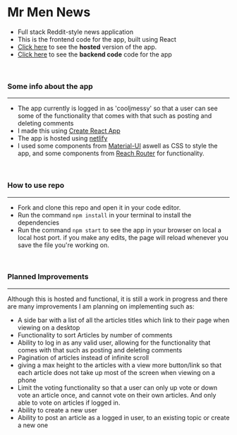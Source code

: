 # Mr Men News

- Full stack Reddit-style news application 
- This is the frontend code for the app, built using React
- [Click here](https://mr-men-news.netlify.app/) to see the **hosted** version of the app.
- [Click here](https://github.com/bellaroyle/Mr-Men-News-Backend) to see the **backend code** code for the app

<br>

### Some info about the app 
---
- The app currently is logged in as 'cooljmessy' so that a user can see some of the functionality that comes with that such as posting and deleting comments 
- I made this using [Create React App](https://github.com/facebook/create-react-app)
- The app is hosted using [netlify](https://www.netlify.com/)
- I used some components from [Material-UI](https://material-ui.com) aswell as CSS to style the app, and some components from [Reach Router](https://reach.tech/router/) for functionality. 

<br>

### How to use repo
---
- Fork and clone this repo and open it in your code editor.
- Run the command `npm install` in your terminal to install the dependencies
- Run the command `npm start` to see the app in your browser on local a local host port. if you make any edits, the page will reload whenever you save the file you're working on. 
<br>


### Planned Improvements
---

Although this is hosted and functional, it is still a work in progress and there are many improvements I am planning on implementing such as: 
<br>

- A side bar with a list of all the articles titles which link to their page when viewing on a desktop
- Functionality to sort Articles by number of comments 
- Ability to log in as any valid user, allowing for the functionality that comes with that such as posting and deleting comments
- Pagination of articles instead of infinite scroll
- giving a max height to the articles with a view more button/link so that each article does not take up most of the screen when viewing on a phone
- Limit the voting functionality so that a user can only up vote or down vote an article once, and cannot vote on their own articles. And only able to vote on articles if logged in. 
- Ability to create a new user 
- Ability to post an article as a logged in user, to an existing topic or create a new one
